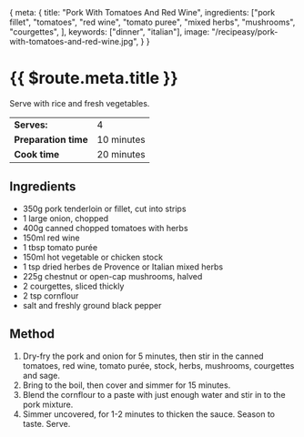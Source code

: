 <route>
{
  meta: {
    title: "Pork With Tomatoes And Red Wine",
    ingredients: ["pork fillet", "tomatoes", "red wine", "tomato puree", "mixed herbs", "mushrooms", "courgettes", ],
    keywords: ["dinner", "italian"],
    image: "/recipeasy/pork-with-tomatoes-and-red-wine.jpg",
  }
}
</route>

<RecipeLayout>

# {{ $route.meta.title }}

Serve with rice and fresh vegetables.

|                      |            |
| -------------------- | ---------- |
| **Serves:**          | 4          |
| **Preparation time** | 10 minutes |
| **Cook time**        | 20 minutes |

## Ingredients

-   350g pork tenderloin or fillet, cut into strips
-   1 large onion, chopped
-   400g canned chopped tomatoes with herbs
-   150ml red wine
-   1 tbsp tomato purée
-   150ml hot vegetable or chicken stock
-   1 tsp dried herbes de Provence or Italian mixed herbs
-   225g chestnut or open-cap mushrooms, halved
-   2 courgettes, sliced thickly
-   2 tsp cornflour
-   salt and freshly ground black pepper

## Method

1. Dry-fry the pork and onion for 5 minutes, then stir in the canned tomatoes, red wine, tomato purée, stock, herbs, mushrooms, courgettes and sage.
2. Bring to the boil, then cover and simmer for 15 minutes.
3. Blend the cornflour to a paste with just enough water and stir in to the pork mixture.
4. Simmer uncovered, for 1-2 minutes to thicken the sauce. Season to taste. Serve.

</RecipeLayout>
